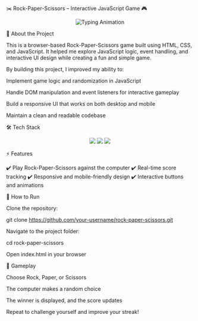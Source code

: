 ✂️ Rock-Paper-Scissors – Interactive JavaScript Game 🎮
<p align="center"> <img src="https://readme-typing-svg.herokuapp.com?font=Fira+Code&weight=600&size=24&pause=1000&color=32CD32&center=true&vCenter=true&width=800&lines=Built+with+HTML%2C+CSS+%26+JavaScript;Rock-Paper-Scissors+Game;Sharpening+Front-End+Skills" alt="Typing Animation" /> </p>
🚀 About the Project

This is a browser-based Rock-Paper-Scissors game built using HTML, CSS, and JavaScript.
It helped me explore JavaScript logic, event handling, and interactive UI design while creating a fun and simple game.

By building this project, I improved my ability to:

Implement game logic and randomization in JavaScript

Handle DOM manipulation and event listeners for interactive gameplay

Build a responsive UI that works on both desktop and mobile

Maintain a clean and readable codebase

🛠️ Tech Stack
<p align="center"> <img src="https://img.shields.io/badge/HTML5-E34F26?style=for-the-badge&logo=html5&logoColor=white" /> <img src="https://img.shields.io/badge/CSS3-1572B6?style=for-the-badge&logo=css3&logoColor=white" /> <img src="https://img.shields.io/badge/JavaScript-F7DF1E?style=for-the-badge&logo=javascript&logoColor=black" /> </p>
⚡ Features

✔️ Play Rock-Paper-Scissors against the computer
✔️ Real-time score tracking
✔️ Responsive and mobile-friendly design
✔️ Interactive buttons and animations

📂 How to Run

Clone the repository:

git clone https://github.com/your-username/rock-paper-scissors.git


Navigate to the project folder:

cd rock-paper-scissors


Open index.html in your browser

🎯 Gameplay

Choose Rock, Paper, or Scissors

The computer makes a random choice

The winner is displayed, and the score updates

Repeat to challenge yourself and improve your streak!
